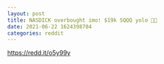 ```yaml
--- 
layout: post 
title: NASDICK overbought imo! $19k SQQQ yolo 🐻💥 
date: 2021-06-22 1624398704 
categories: reddit 
--- 
```

https://redd.it/o5y99y